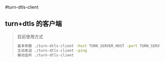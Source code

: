 #turn-dtls-client

## turn+dtls 的客户端
>目前使用方式
>``` bash
> 基本参数 ./turn-dtls-client -host TURN_SERVER_HOST -port TURN_SERVER_PORT -user USER=PASS
> 主动发送 ./turn-dtls-client -ping
> 被动监听 ./turn-dtls-client 
>```
